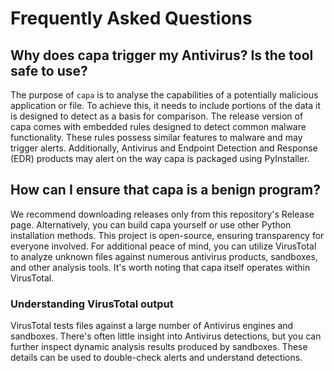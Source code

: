# Frequently Asked Questions
## Why does capa trigger my Antivirus? Is the tool safe to use?
The purpose of `capa` is to analyse the capabilities of a potentially malicious application or file. To achieve this, it needs to include portions of the data it is designed to detect as a basis for comparison.
The release version of capa comes with embedded rules designed to detect common malware functionality. These rules possess similar features to malware and may trigger alerts.
Additionally, Antivirus and Endpoint Detection and Response (EDR) products may alert on the way capa is packaged using PyInstaller.

## How can I ensure that capa is a benign program?
We recommend downloading releases only from this repository's Release page. Alternatively, you can build capa yourself or use other Python installation methods. This project is open-source, ensuring transparency for everyone involved.
For additional peace of mind, you can utilize VirusTotal to analyze unknown files against numerous antivirus products, sandboxes, and other analysis tools. It's worth noting that capa itself operates within VirusTotal.

### Understanding VirusTotal output
VirusTotal tests files against a large number of Antivirus engines and sandboxes. There's often little insight into Antivirus detections, but you can further inspect dynamic analysis results produced by sandboxes.
These details can be used to double-check alerts and understand detections.
